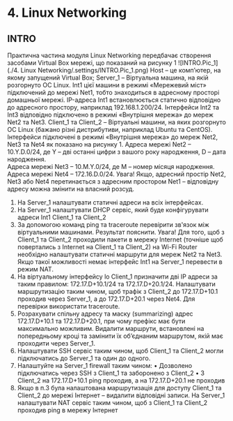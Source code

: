 # 4. Linux Networking
## INTRO
Практична частина модуля Linux Networking  передбачає створення засобами 
Virtual Box мережі, що показаний на рисунку 1
![INTRO.Pic_1](./4. Linux Networking/.settings/INTRO.Pic_1.png)
Host – це комп’ютер, на якому запущений Virtual Box; 
Server_1 – Віртуальна машина, на якій розгорнуто ОС Linux. Int1 цієї машини в 
режимі «Мережевий міст» підключений до мережі Net1, тобто знаходиться в адресному 
просторі домашньої мережі. IP-адреса Int1 встановлюється статично відповідно до 
адресного простору, наприклад 192.168.1.200/24. Інтерфейси Int2 та Int3 відповідно 
підключено в режимі «Внутрішня мережа» до мереж Net2 та Net3. 
Client_1 та Client_2 – Віртуальні машини, на яких розгорнуто ОС Linux (бажано 
різні дистрибутиви, наприклад Ubuntu та CentOS). Інтерфейси підключені в режимі 
«Внутрішня мережа» до мереж Net2, Net3 та Net4 як показано на рисунку 1. 
Адреса мережі Net2 – 10.Y.D.0/24, де Y – дві останні цифри з вашого року 
народження, D – дата народження.   
Адреса мережі Net3 – 10.M.Y.0/24, де M – номер місяця народження. 
Адреса мережі Net4 – 172.16.D.0/24. 
Увага! Якщо, адресний простір Net2, Net3 або Net4 перетинається з адресним 
простором Net1 – відповідну адресу можна змінити на власний розсуд. 
1. На Server_1 налаштувати статичні адреси на всіх інтерфейсах. 
2. На Server_1 налаштувати DHCP сервіс, який буде конфігурувати адреси Int1 
Client_1 та Client_2 
3. За допомогою команд ping та traceroute перевірити зв'язок між віртуальними 
машинами. Результат пояснити. 
Увага! Для того, щоб з Client_1 та Client_2 проходили пакети в мережу Internet 
(точніше щоб повертались з Internet на Client_1 та Client_2) на Wi-Fi Router необхідно 
налаштувати статичні маршрути для мереж Net2 та Net3. Якщо такої можливості немає 
інтерфейс Int1 на Server_1 перевести в режим NAT. 
4. На віртуальному інтерфейсу lo Client_1 призначити дві ІР адреси за таким 
правилом: 172.17.D+10.1/24 та 172.17.D+20.1/24. Налаштувати маршрутизацію 
таким чином, щоб трафік з Client_2 до 172.17.D+10.1 проходив через Server_1, а до 
172.17.D+20.1 через Net4. Для перевірки використати traceroute. 
5. Розрахувати спільну адресу та маску (summarizing) адрес 172.17.D+10.1 та 
172.17.D+20.1, при чому префікс має бути максимально можливим. Видалити 
маршрути, встановлені на попередньому кроці та замінити їх об’єднаним 
маршрутом, якій має проходити через Server_1. 
6. Налаштувати SSH сервіс таким чином, щоб Client_1 та Client_2 могли 
підключатись до Server_1 та один до одного.  
7. Налаштуйте на Server_1 firewall таким чином: 
• Дозволено підключатись через SSH з Client_1 та заборонено з Client_2 
• З Client_2 на 172.17.D+10.1 ping проходив, а на 172.17.D+20.1 не проходив 
8. Якщо в п.3 була налаштована маршрутизація для доступу Client_1 та Client_2 до 
мережі Інтернет – видалити відповідні записи. На Server_1 налаштувати NAT 
сервіс таким чином, щоб з Client_1 та Client_2 проходив ping в мережу Інтернет
